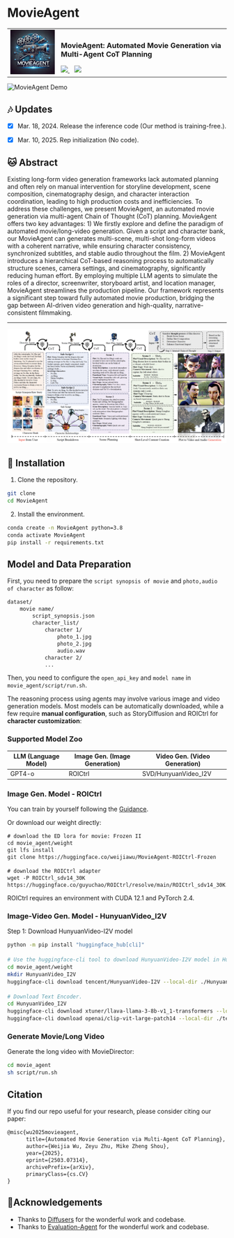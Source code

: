 # MovieAgent




<table align="center">
  <tr>
    <td><img src="./assets/logo.png" alt="MovieAgent Logo" width="180"></td>
    <td>
      <h3>MovieAgent: Automated Movie Generation via Multi-Agent CoT Planning</h3>
      <a href="https://weijiawu.github.io/MovieAgent/">
        <img src="https://img.shields.io/static/v1?label=Project%20Page&message=Github&color=blue&logo=github-pages">
      </a> &ensp;
      <a href="https://arxiv.org/abs/2503.07314">
        <img src="https://img.shields.io/static/v1?label=Paper&message=Arxiv&color=red&logo=arxiv">
      </a>
    </td>
  </tr>
</table>



![MovieAgent Demo](./assets/demo.gif)



## :notes: **Updates**

<!--- [ ] Mar. 13, 2024. Release the train code in **three month**.-->

- [x] Mar. 18, 2024. Release the inference code (Our method is training-free.).
- [x] Mar. 10, 2025. Rep initialization (No code).


## 🐱 Abstract
Existing long-form video generation frameworks lack automated planning and often rely on manual intervention for storyline development, scene composition, cinematography design, and character interaction coordination, leading to high production costs and inefficiencies. To address these challenges, we present MovieAgent, an automated movie generation via multi-agent Chain of Thought (CoT) planning. MovieAgent offers two key advantages: 1) We firstly explore and define the paradigm of automated movie/long-video generation. Given a script and character bank, our MovieAgent can generates multi-scene, multi-shot long-form videos with a coherent narrative, while ensuring character consistency, synchronized subtitles, and stable audio throughout the film. 2) MovieAgent introduces a hierarchical CoT-based reasoning process to automatically structure scenes, camera settings, and cinematography, significantly reducing human effort. By employing multiple LLM agents to simulate the roles of a director, screenwriter, storyboard artist, and location manager, MovieAgent streamlines the production pipeline. Our framework represents a significant step toward fully automated movie production, bridging the gap between AI-driven video generation and high-quality, narrative-consistent filmmaking.

---

<p align="center">
<img src="./assets/structure.png" width="800px"/>  
<br>
</p>



<a name="installation"></a>
## :hammer: Installation

1. Clone the repository.

```bash
git clone 
cd MovieAgent
```

2. Install the environment.
```bash
conda create -n MovieAgent python=3.8
conda activate MovieAgent
pip install -r requirements.txt
```



<a name="usage"></a>
## Model and Data Preparation



First, you need to prepare the `script synopsis of movie` and  `photo,audio of character` as follow:


```
dataset/
    movie name/
        script_synopsis.json
        character_list/
            character 1/
                photo_1.jpg
                photo_2.jpg
                audio.wav
            character 2/
            ...
```


Then, you need to configure the `open_api_key` and `model name` in `movie_agent/script/run.sh`.

The reasoning process using agents may involve various image and video generation models. Most models can be automatically downloaded, while a few require **manual configuration**, such as StoryDiffusion and ROICtrl for **character customization**:

### Supported Model Zoo  

| LLM (Language Model) | Image Gen. (Image Generation) | Video Gen. (Video Generation) |
|----------------------|------------------------------|------------------------------|
| GPT4-o               | ROICtrl                   | SVD/HunyuanVideo_I2V             |



### Image Gen. Model - ROICtrl 
You can train by yourself following the [Guidance](https://github.com/showlab/MovieAgent/tree/main/movie_agent/models/ROICtrl).

Or download our weight directly:

```
# download the ED lora for movie: Frozen II
cd movie_agent/weight
git lfs install
git clone https://huggingface.co/weijiawu/MovieAgent-ROICtrl-Frozen

# download the ROICtrl adapter
wget -P ROICtrl_sdv14_30K https://huggingface.co/guyuchao/ROICtrl/resolve/main/ROICtrl_sdv14_30K.safetensors
```

ROICtrl requires an environment with CUDA 12.1 and PyTorch 2.4.

### Image-Video Gen. Model - HunyuanVideo_I2V 
Step 1: Download HunyuanVideo-I2V model
```bash
python -m pip install "huggingface_hub[cli]"

# Use the huggingface-cli tool to download HunyuanVideo-I2V model in HunyuanVideo-I2V/ckpts dir.
cd movie_agent/weight
mkdir HunyuanVideo_I2V 
huggingface-cli download tencent/HunyuanVideo-I2V --local-dir ./HunyuanVideo_I2V

# Download Text Encoder.
cd HunyuanVideo_I2V
huggingface-cli download xtuner/llava-llama-3-8b-v1_1-transformers --local-dir ./text_encoder_i2v
huggingface-cli download openai/clip-vit-large-patch14 --local-dir ./text_encoder_2
```


### Generate Movie/Long Video

Generate the long video with MovieDirector:
```bash
cd movie_agent
sh script/run.sh
```


## Citation

If you find our repo useful for your research, please consider citing our paper:

    @misc{wu2025movieagent,
          title={Automated Movie Generation via Multi-Agent CoT Planning}, 
          author={Weijia Wu, Zeyu Zhu, Mike Zheng Shou},
          year={2025},
          eprint={2503.07314},
          archivePrefix={arXiv},
          primaryClass={cs.CV}
    }

## 🤗Acknowledgements
- Thanks to [Diffusers](https://github.com/huggingface/diffusers) for the wonderful work and codebase.
- Thanks to [Evaluation-Agent](https://github.com/Vchitect/Evaluation-Agent) for the wonderful work and codebase.


